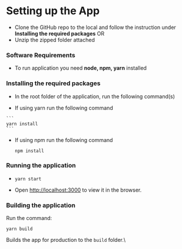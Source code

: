 # Setting up the App

- Clone the GitHub repo to the local and follow the instruction under **Installing the required packages**
  OR
- Unzip the zipped folder attached

### Software Requirements

- To run application you need **node, npm, yarn** installed

### Installing the required packages

-  In the root folder of the application, run the following command(s)

  -  If using yarn run the following command

    ```
    yarn install
    ```

  - If using npm run the following command

    ```
    npm install
    ```

### Running the application

- ```
  yarn start
  ```

- Open [http://localhost:3000](http://localhost:3000) to view it in the browser.



### Building the application

Run the command:

```
yarn build
```

Builds the app for production to the `build` folder.\